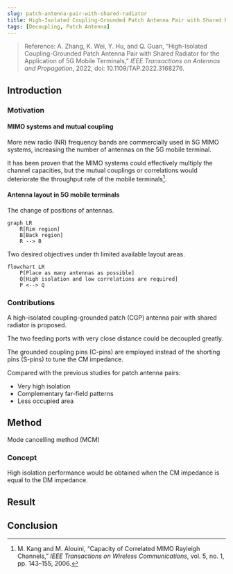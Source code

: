 ```yaml
---
slug: patch-antenna-pair-with-shared-radiator
title: High-Isolated Coupling-Grounded Patch Antenna Pair with Shared Radiator
tags: [Decoupling, Patch Antenna]
---
```


> Reference: A. Zhang, K. Wei, Y. Hu, and Q. Guan, “High-Isolated Coupling-Grounded Patch Antenna Pair with Shared Radiator for the Application of 5G Mobile Terminals,” _IEEE Transactions on Antennas and Propagation_, 2022, doi: 10.1109/TAP.2022.3168276.

<!-- truncate -->

## Introduction

### Motivation

#### MIMO systems and mutual coupling

More new radio (NR) frequency bands are commercially used in 5G MIMO systems, increasing the number of antennas on the 5G mobile terminal.

It has been proven that the MIMO systems could effectively multiply the channel capacities, but the mutual couplings or correlations would deteriorate the throughput rate of the mobile terminals[^1].

[^1]: M. Kang and M. Alouini, “Capacity of Correlated MIMO Rayleigh Channels,” _IEEE Transactions on Wireless Communications_, vol. 5, no. 1, pp. 143–155, 2006.

#### Antenna layout in 5G mobile terminals

The change of positions of antennas.

```mermaid
graph LR
    R[Rim region]
    B[Back region]
    R --> B
```

Two desired objectives under th limited available layout areas.

```mermaid
flowchart LR
    P[Place as many antennas as possible]
    Q[High isolation and low correlations are required]
    P <--> Q
```

### Contributions

A high-isolated coupling-grounded patch (CGP) antenna pair with shared radiator is proposed.

The two feeding ports with very close distance could be decoupled greatly.

The grounded coupling pins (C-pins) are employed instead of the shorting pins (S-pins) to tune the CM impedance.

Compared with the previous studies for patch antenna pairs:

- Very high isolation
- Complementary far-field patterns
- Less occupied area

## Method

Mode cancelling method (MCM)

### Concept

High isolation performance would be obtained when the CM impedance is equal to the DM impedance.

## Result

## Conclusion
